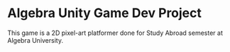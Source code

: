 # Algebra Unity Game Dev Project
This game is a 2D pixel-art platformer done for Study Abroad semester at Algebra
University.
